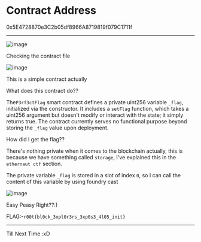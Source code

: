 # Contract Address

0x5E4728870e3C2b05df8966A8719819f079C1711f
<hr>

![image](https://github.com/user-attachments/assets/3f756369-339d-4917-8245-a8da935781f6)

Checking the contract file

![image](https://github.com/user-attachments/assets/cf9dca96-1c7e-429a-a3ef-c9c10528cabf)

This is a simple contract actually

What does this contract do??

The`P3rf3ctFlag` smart contract defines a private uint256 variable `_flag`, initialized via the constructor. It includes a `setFlag` function, which takes a uint256 argument but doesn't modify or interact with the state; it simply returns true. The contract currently serves no functional purpose beyond storing the `_flag` value upon deployment.

How did I get the flag??

There's nothing private when it comes to the blockchain actually, this is because we have something called `storage`, I've explained this in the `ethernaut ctf` section.

The private variable `_flag` is stored in a slot of index `0`, so I can call the content of this variable by using foundry cast

![image](https://github.com/user-attachments/assets/dbea117a-d9e7-4f16-a002-d8892c5bcacf)

Easy Peasy Right??:)

FLAG:-```r00t{bl0ck_3xpl0r3rs_3xp0s3_4l05_init}```

-----------------------------------------------

Till Next Time :xD
